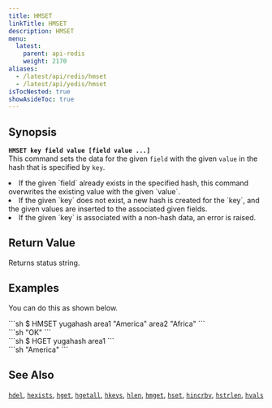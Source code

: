 ```yaml
---
title: HMSET
linkTitle: HMSET
description: HMSET
menu:
  latest:
    parent: api-redis
    weight: 2170
aliases:
  - /latest/api/redis/hmset
  - /latest/api/yedis/hmset
isTocNested: true
showAsideToc: true
---
```


## Synopsis
<b>`HMSET key field value [field value ...]`</b><br>
This command sets the data for the given `field` with the given `value` in the hash that is specified by `key`.
<li>If the given `field` already exists in the specified hash, this command overwrites the existing value with the given `value`.</li>
<li>If the given `key` does not exist, a new hash is created for the `key`, and the given values are inserted to the associated given fields.</li>
<li>If the given `key` is associated with a non-hash data, an error is raised.</li>

## Return Value
Returns status string.

## Examples

You can do this as shown below.
<div class='copy separator-dollar'>
```sh
$ HMSET yugahash area1 "America" area2 "Africa"
```
</div>
```sh
"OK"
```
<div class='copy separator-dollar'>
```sh
$ HGET yugahash area1
```
</div>
```sh
"America"
```

## See Also
[`hdel`](../hdel/), [`hexists`](../hexists/), [`hget`](../hget/), [`hgetall`](../hgetall/), [`hkeys`](../hkeys/), [`hlen`](../hlen/), [`hmget`](../hmget/), [`hset`](../hset/), [`hincrby`](../hincrby/), [`hstrlen`](../hstrlen/), [`hvals`](../hvals/)
